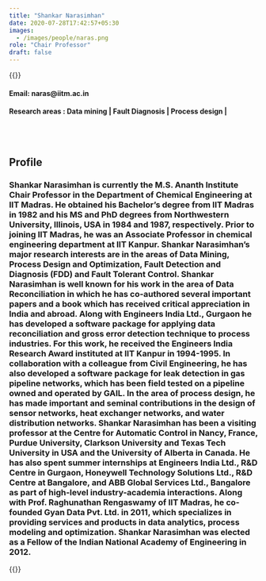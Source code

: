 ```yaml
---
title: "Shankar Narasimhan"
date: 2020-07-28T17:42:57+05:30
images:
  - /images/people/naras.png
role: "Chair Professor"
draft: false 
---
```


{{<rawhtml>}} 
<div align="justify">
<h4>Email: naras@iitm.ac.in</h4>
<h4>Research areas : Data mining | Fault Diagnosis | Process design |</h4><br>
</div>
<br>
<div>
	<h2>Profile</h2>
	<h3>
		Shankar Narasimhan is currently the M.S. Ananth Institute Chair Professor in the Department of Chemical Engineering at IIT Madras. He obtained his Bachelor’s degree from IIT Madras in 1982 and his MS and PhD degrees from Northwestern University, Illinois, USA in 1984 and 1987, respectively. Prior to joining IIT Madras, he was an Associate Professor in chemical engineering department at IIT Kanpur. Shankar Narasimhan’s major research interests are in the areas of Data Mining, Process Design and Optimization, Fault Detection and Diagnosis (FDD) and Fault Tolerant Control. Shankar Narasimhan is well known for his work in the area of Data Reconciliation in which he has co-authored several important papers and a book which has received critical appreciation in India and abroad. Along with Engineers India Ltd., Gurgaon he has developed a software package for applying data reconciliation and gross error detection technique to process industries. For this work, he received the Engineers India Research Award instituted at IIT Kanpur in 1994-1995. In collaboration with a colleague from Civil Engineering, he has also developed a software package for leak detection in gas pipeline networks, which has been field tested on a pipeline owned and operated by GAIL. In the area of process design, he has made important and seminal contributions in the design of sensor networks, heat exchanger networks, and water distribution networks. Shankar Narasimhan has been a visiting professor at the Centre for Automatic Control in Nancy, France, Purdue University, Clarkson University and Texas Tech University in USA and the University of Alberta in Canada. He has also spent summer internships at Engineers India Ltd., R&D Centre in Gurgaon, Honeywell Technology Solutions Ltd., R&D Centre at Bangalore, and ABB Global Services Ltd., Bangalore as part of high-level industry-academia interactions. Along with Prof. Raghunathan Rengaswamy of IIT Madras, he co-founded Gyan Data Pvt. Ltd. in 2011, which specializes in providing services and products in data analytics, process modeling and optimization. Shankar Narasimhan was elected as a Fellow of the Indian National Academy of Engineering in 2012.
	<br>
</div>

{{</rawhtml>}}